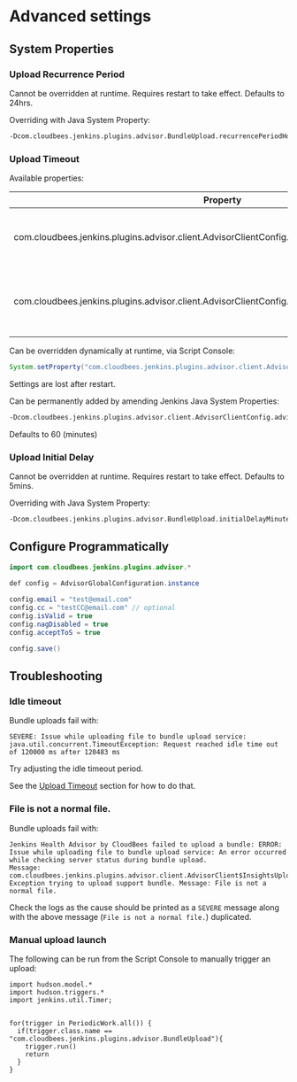 # Advanced settings

## System Properties

### Upload Recurrence Period

Cannot be overridden at runtime. Requires restart to take effect. Defaults to 24hrs.

Overriding with Java System Property:

```bash
-Dcom.cloudbees.jenkins.plugins.advisor.BundleUpload.recurrencePeriodHours=1
```

### Upload Timeout

Available properties:

| Property                                                                                           | Default | Unit    | Description                                      |
|----------------------------------------------------------------------------------------------------|---------|---------|--------------------------------------------------|
| com.cloudbees.jenkins.plugins.advisor.client.AdvisorClientConfig.advisorUploadTimeoutMinutes       | 60      | minutes | The maximum time to wait for a response          |
| com.cloudbees.jenkins.plugins.advisor.client.AdvisorClientConfig.advisorUploadIdleTimeoutMinutes   | 60      | minutes | The maximum time an upload request can stay idle |

Can be overridden dynamically at runtime, via Script Console:

```java
System.setProperty("com.cloudbees.jenkins.plugins.advisor.client.AdvisorClientConfig.advisorUploadTimeoutMinutes", "120");
```

Settings are lost after restart.

Can be permanently added by amending Jenkins Java System Properties:

```bash
-Dcom.cloudbees.jenkins.plugins.advisor.client.AdvisorClientConfig.advisorUploadTimeoutMinutes=120
```

Defaults to 60 (minutes)

### Upload Initial Delay

Cannot be overridden at runtime. Requires restart to take effect. Defaults to 5mins.

Overriding with Java System Property:

```bash
-Dcom.cloudbees.jenkins.plugins.advisor.BundleUpload.initialDelayMinutes=60
```

## Configure Programmatically

```java
import com.cloudbees.jenkins.plugins.advisor.*

def config = AdvisorGlobalConfiguration.instance
  
config.email = "test@email.com"
config.cc = "testCC@email.com" // optional
config.isValid = true
config.nagDisabled = true
config.acceptToS = true

config.save()
```

## Troubleshooting

### Idle timeout

Bundle uploads fail with:

```
SEVERE: Issue while uploading file to bundle upload service: java.util.concurrent.TimeoutException: Request reached idle time out of 120000 ms after 120483 ms
```

Try adjusting the idle timeout period.

See the [Upload Timeout](#Upload-Timeout) section for how to do that.

### File is not a normal file.

Bundle uploads fail with:

```
Jenkins Health Advisor by CloudBees failed to upload a bundle: ERROR: Issue while uploading file to bundle upload service: An error occurred while checking server status during bundle upload. 
Message: com.cloudbees.jenkins.plugins.advisor.client.AdvisorClient$InsightsUploadFileException: Exception trying to upload support bundle. Message: File is not a normal file.
```

Check the logs as the cause should be printed as  a `SEVERE` message along with the above message (`File is not a normal file.`) duplicated. 

### Manual upload launch

The following can be run from the Script Console to manually trigger an upload:

```
import hudson.model.*
import hudson.triggers.*
import jenkins.util.Timer;


for(trigger in PeriodicWork.all()) {
  if(trigger.class.name == "com.cloudbees.jenkins.plugins.advisor.BundleUpload"){
    trigger.run()
    return
  }
}
```
